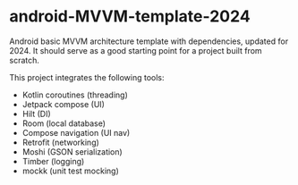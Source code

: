 # android-MVVM-template-2024
Android basic MVVM architecture template with dependencies, updated for 2024.
It should serve as a good starting point for a project built from scratch.

This project integrates the following tools:

* Kotlin coroutines (threading)
* Jetpack compose (UI)
* Hilt (DI)
* Room (local database)
* Compose navigation (UI nav)
* Retrofit (networking)
* Moshi (GSON serialization)
* Timber (logging)
* mockk (unit test mocking)
